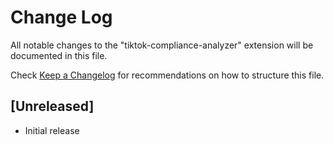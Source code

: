 # Change Log

All notable changes to the "tiktok-compliance-analyzer" extension will be documented in this file.

Check [Keep a Changelog](http://keepachangelog.com/) for recommendations on how to structure this file.

## [Unreleased]

- Initial release